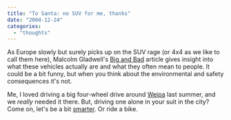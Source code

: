 ```yaml
---
title: "To Santa: no SUV for me, thanks"
date: "2004-12-24"
categories: 
  - "thoughts"
---
```


As Europe slowly but surely picks up on the SUV rage (or 4x4 as we like to call them here), Malcolm Gladwell's [Big and Bad](http://www.gladwell.com/2004/2004_01_12_a_suv.html) article gives insight into what these vehicles actually are and what they often mean to people. It could be a bit funny, but when you think about the environmental and safety consequences it's not.

Me, I loved driving a big four-wheel drive around [Weipa](http://codeconsult.ch/bertrand/archives/000353.html) last summer, and we _really_ needed it there. But, driving one alone in your suit in the city? Come on, let's be a bit [smarter](http://www.smart.com). Or ride a bike.
